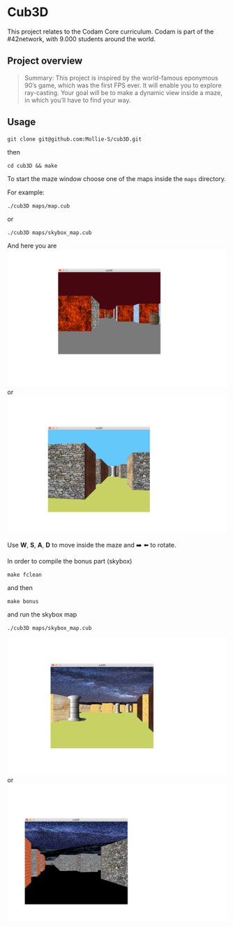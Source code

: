 # Cub3D

This project relates to the Codam Core curriculum.
Codam is part of the #42network, with 9.000 students around the world.


## Project overview

>Summary: This project is inspired by the world-famous eponymous 90’s game, which
>was the first FPS ever. It will enable you to explore ray-casting. Your goal will be to
>make a dynamic view inside a maze, in which you’ll have to find your way.


## Usage

```
git clone git@github.com:Mollie-S/cub3D.git
```

then

```
cd cub3D && make                                                           
```

To start the maze window choose one of the maps inside the `maps` directory.

For example:

```
./cub3D maps/map.cub
```
or
```
./cub3D maps/skybox_map.cub
```

And here you are
![inside the map.cub maze](screenshots/map_screenshot.png)
or![inside the skybox_basic maze](screenshots/skybox_maze_basic.png)

Use **W**, **S**, **A**, **D** to move inside the maze
and :arrow_right: :arrow_left: to rotate.

In order to compile the bonus part (skybox)

```
make fclean                                                          
```

and then

```
make bonus                                                          
```

and run the skybox map

```
./cub3D maps/skybox_map.cub                                                        
```
![inside the skybox bonus maze](screenshots/skybox_bonus.png)
or![inside the skybox bonus maze](screenshots/bonus_map.png)